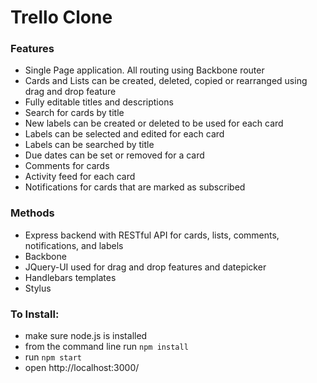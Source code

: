 # Trello Clone

### Features
* Single Page application. All routing using Backbone router
* Cards and Lists can be created, deleted, copied or rearranged using drag and drop feature
* Fully editable titles and descriptions
* Search for cards by title
* New labels can be created or deleted to be used for each card 
* Labels can be selected and edited for each card
* Labels can be searched by title
* Due dates can be set or removed for a card
* Comments for cards
* Activity feed for each card
* Notifications for cards that are marked as subscribed

### Methods

* Express backend with RESTful API for cards, lists, comments, notifications, and labels
* Backbone 
* JQuery-UI used for drag and drop features and datepicker
* Handlebars templates
* Stylus


### To Install:

* make sure node.js is installed
* from the command line run `npm install`
* run `npm start`
* open http://localhost:3000/ 